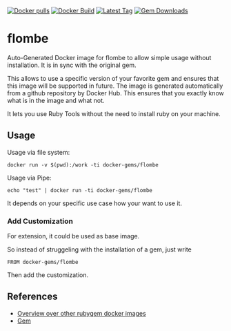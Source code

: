 [![Docker pulls](https://img.shields.io/docker/pulls/rubygem/flombe.svg)](https://hub.docker.com/r/rubygem/flombe/)
[![Docker Build](https://img.shields.io/docker/automated/rubygem/flombe.svg)](https://hub.docker.com/r/rubygem/flombe/)
[![Latest Tag](https://img.shields.io/github/tag/docker-rubygem/flombe.svg)](https://hub.docker.com/r/rubygem/flombe/)
[![Gem Downloads](https://img.shields.io/gem/dt/flombe.svg)](https://rubygems.org/gems/flombe/)
# flombe

Auto-Generated Docker image for flombe to allow simple usage without installation.
It is in sync with the original gem.

This allows to use a specific version of your favorite gem and ensures that this image will be supported in future.
The image is generated automatically from a github repository by Docker Hub.
This ensures that you exactly know what is in the image and what not.

It lets you use Ruby Tools without the need to install ruby on your machine.

## Usage

Usage via file system:

`docker run -v $(pwd):/work -ti docker-gems/flombe`

Usage via Pipe:

`echo "test" | docker run -ti docker-gems/flombe`

It depends on your specific use case how your want to use it.

### Add Customization

For extension, it could be used as base image.

So instead of struggeling with the installation of a gem, just write

`FROM docker-gems/flombe`

Then add the customization.

## References

 - [Overview over other rubygem docker images](https://github.com/thinkbot/docker-rubygem)
 - [Gem](https://rubygems.org/gems/flombe/)

